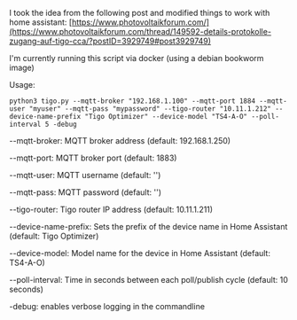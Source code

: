 I took the idea from the following post and modified things to work with home assistant:
[https://www.photovoltaikforum.com/](https://www.photovoltaikforum.com/thread/149592-details-protokolle-zugang-auf-tigo-cca/?postID=3929749#post3929749)


I'm currently running this script via docker (using a debian bookworm image)

Usage:
```
python3 tigo.py --mqtt-broker "192.168.1.100" --mqtt-port 1884 --mqtt-user "myuser" --mqtt-pass "mypassword" --tigo-router "10.11.1.212" --device-name-prefix "Tigo Optimizer" --device-model "TS4-A-O" --poll-interval 5 -debug
```


--mqtt-broker: MQTT broker address (default: 192.168.1.250)

--mqtt-port: MQTT broker port (default: 1883)

--mqtt-user: MQTT username (default: '')

--mqtt-pass: MQTT password (default: '')

--tigo-router: Tigo router IP address (default: 10.11.1.211)

--device-name-prefix: Sets the prefix of the device name in Home Assistant (default: Tigo Optimizer)

--device-model: Model name for the device in Home Assistant (default: TS4-A-O)

--poll-interval: Time in seconds between each poll/publish cycle (default: 10 seconds)

-debug: enables verbose logging in the commandline
